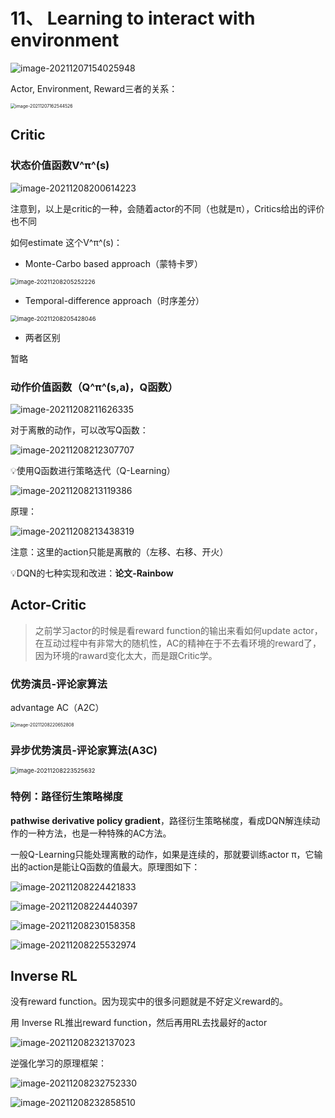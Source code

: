 # 	11、 Learning to interact with environment

![image-20211207154025948](images/image-20211207154025948.png)

Actor, Environment, Reward三者的关系：

<img src="images/image-20211207162544526.png" alt="image-20211207162544526" style="zoom:50%;" />

## Critic

### 状态价值函数V^π^(s)

![image-20211208200614223](images/image-20211208200614223.png)

注意到，以上是critic的一种，会随着actor的不同（也就是π），Critics给出的评价也不同

如何estimate 这个V^π^(s)：

- Monte-Carbo based approach（蒙特卡罗）

<img src="images/image-20211208205252226.png" alt="image-20211208205252226" style="zoom: 67%;" />

- Temporal-difference approach（时序差分）

<img src="images/image-20211208205428046.png" alt="image-20211208205428046" style="zoom:67%;" />

- 两者区别

暂略

### 动作价值函数（Q^π^(s,a)，Q函数）

![image-20211208211626335](images/image-20211208211626335.png)

对于离散的动作，可以改写Q函数：

![image-20211208212307707](images/image-20211208212307707.png)

💡使用Q函数进行策略迭代（Q-Learning）

![image-20211208213119386](images/image-20211208213119386.png)

原理：

![image-20211208213438319](images/image-20211208213438319.png)

注意：这里的action只能是离散的（左移、右移、开火）

💡DQN的七种实现和改进：**论文-Rainbow**



## Actor-Critic

> 之前学习actor的时候是看reward function的输出来看如何update actor，在互动过程中有非常大的随机性，AC的精神在于不去看环境的reward了，因为环境的raward变化太大，而是跟Critic学。



### 优势演员-评论家算法

advantage AC（A2C）

<img src="images/image-20211208220652808.png" alt="image-20211208220652808" style="zoom:50%;" />



### 异步优势演员-评论家算法(A3C)

<img src="images/image-20211208223525632.png" alt="image-20211208223525632" style="zoom:67%;" />

### 特例：路径衍生策略梯度

**pathwise derivative policy gradient**，路径衍生策略梯度，看成DQN解连续动作的一种方法，也是一种特殊的AC方法。

一般Q-Learning只能处理离散的动作，如果是连续的，那就要训练actor π，它输出的action是能让Q函数的值最大。原理图如下：

![image-20211208224421833](images/image-20211208224421833.png)

![image-20211208224440397](images/image-20211208224440397.png)

![image-20211208230158358](images/image-20211208230158358.png)

![image-20211208225532974](images/image-20211208225532974.png)

## Inverse RL

没有reward function。因为现实中的很多问题就是不好定义reward的。

用 Inverse RL推出reward function，然后再用RL去找最好的actor

![image-20211208232137023](images/image-20211208232137023.png)

逆强化学习的原理框架：

![image-20211208232752330](images/image-20211208232752330.png)

![image-20211208232858510](images/image-20211208232858510.png)

